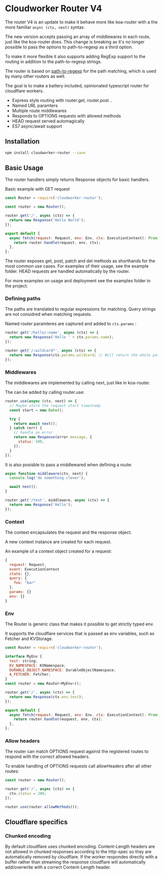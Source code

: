 # Cloudworker Router V4

The router V4 is an update to make it behave more like koa-router with a the more familiar `async (ctx, next)` syntax.

The new version accepts passing an array of middlewares in each route, just like the koa-router does. This change is breaking as it's no longer possible to pass the options to path-to-regexp as a third option.

To make it more flexible it also supports adding RegExp support to the routing in addition to the path-to-regexp strings.

The router is based on [path-to-regexp](https://github.com/pillarjs/path-to-regexp) for the path matching, which is used by many other routers as well.

The goal is to make a battery included, opinionated typescript router for cloudflare workers.

- Express style routing with router.get, router.post ..
- Named URL paramters
- Multiple route middlewares
- Responds to OPTIONS requests with allowed methods
- HEAD request served automagically
- ES7 async/await support

## Installation

```bash
npm install cloudworker-router --save
```

## Basic Usage

The router handlers simply returns Response objects for basic handlers.

Basic example with GET request

```js
const Router = require('cloudworker-router');

const router = new Router();

router.get('/', async (ctx) => {
  return new Response('Hello World');
});

export default {
  async fetch(request: Request, env: Env, ctx: ExecutionContext): Promise<Response> {
    return router.handle(request, env, ctx);
  },
};
```

The router exposes get, post, patch and del methods as shorthands for the most common use cases. For examples of their usage, see the example folder. HEAD requests are handled automatically by the router.

For more examples on usage and deployment see the examples folder in the project.

### Defining paths

The paths are translated to regular expressions for matching. Query strings are not considred when matching requests.

Named router paramteres are captured and added to `ctx.params` :

```js
router.get('/hello/:name', async (ctx) => {
  return new Response('Hello ' + ctx.params.name);
});

router.get('/:wildcard*', async (ctx) => {
  return new Response(ctx.params.wildcard; // Will return the whole path
});
```

### Middlewares

The middlewares are implemented by calling next, just like in koa-router.

The can be added by calling router.use:

```js
router.use(async (ctx, next) => {
  // Maybe store the request start timestamp
  const start = new Date();

  try {
    return await next();
  } catch (err) {
    // handle an error
    return new Response(error.message, {
      status: 500,
    });
  }
});
```

It is also posisble to pass a middlewared when defining a route:

```js
async function middleware(ctx, next) {
  console.log('do something clever');

  await next();
}

router.get('/test', middleware, async (ctx) => {
  return new Response('Hello');
});
```

### Context

The context encapsulates the request and the response object.

A new context instance are created for each request.

An example of a context object created for a request:

```js
{
  request: Request,
  event: ExecutionContext
  state: {},
  query: {
    foo: "bar"
  },
  params: {}
  env: {}
}
```

### Env

The Router is generic class that makes it possible to get strictly typed env.

It supports the cloudflare services that is passed as env variables, such as Fetcher and KVStorage.

```js
const Router = require('cloudworker-router');

interface MyEnv {
  test: string;
  KV_NAMESPACE: KVNamespace;
  DURABLE_OBJECT_NAMESPACE: DurableObjectNamespace;
  A_FETCHER: Fetcher;
}
const router = new Router<MyEnv>();

router.get('/', async (ctx) => {
  return new Response(ctx.env.test);
});

export default {
  async fetch(request: Request, env: Env, ctx: ExecutionContext): Promise<Response> {
    return router.handle(reuquest, env, ctx);
  },
};
```

### Allow headers

The router can match OPTIONS request against the registered routes to respond with the correct allowed headers.

To enable handling of OPTIONS requests call allowHeaders after all other routes:

```js
const router = new Router();

router.get('/', async (ctx) => {
  ctx.status = 200;
});

router.use(router.allowMethods());
```

## Cloudflare specifics

### Chunked encoding

By default cloudflare uses chunked encoding. Content-Length headers are not allowed in chunked responses according to the http-spec so they are automatically removed by cloudflare. If the worker respondes directly with a buffer rather than streaming the response cloudflare will automatically add/overwrite with a correct Content-Length header.
